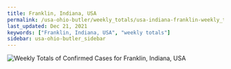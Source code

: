 ```yaml
---
title: Franklin, Indiana, USA
permalink: /usa-ohio-butler/weekly_totals/usa-indiana-franklin-weekly_totals.html
last_updated: Dec 21, 2021
keywords: ["Franklin, Indiana, USA", "weekly totals"]
sidebar: usa-ohio-butler_sidebar
---
```


![Weekly Totals of Confirmed Cases for Franklin, Indiana, USA](/covid_tracker/images/graphs/usa-indiana-franklin-weekly_totals_graph.png)
